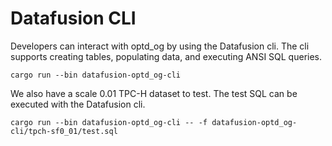 # Datafusion CLI

Developers can interact with optd_og by using the Datafusion cli. The cli supports creating tables, populating data, and executing ANSI SQL queries.

```shell
cargo run --bin datafusion-optd_og-cli
```

We also have a scale 0.01 TPC-H dataset to test. The test SQL can be executed with the Datafusion cli.

```shell
cargo run --bin datafusion-optd_og-cli -- -f datafusion-optd_og-cli/tpch-sf0_01/test.sql
```
